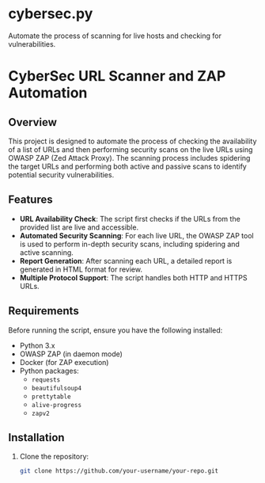 # cybersec.py
Automate the process of scanning for live hosts and checking for vulnerabilities.
# CyberSec URL Scanner and ZAP Automation

## Overview
This project is designed to automate the process of checking the availability of a list of URLs and then performing security scans on the live URLs using OWASP ZAP (Zed Attack Proxy). The scanning process includes spidering the target URLs and performing both active and passive scans to identify potential security vulnerabilities.

## Features
- **URL Availability Check**: The script first checks if the URLs from the provided list are live and accessible.
- **Automated Security Scanning**: For each live URL, the OWASP ZAP tool is used to perform in-depth security scans, including spidering and active scanning.
- **Report Generation**: After scanning each URL, a detailed report is generated in HTML format for review.
- **Multiple Protocol Support**: The script handles both HTTP and HTTPS URLs.

## Requirements
Before running the script, ensure you have the following installed:
- Python 3.x
- OWASP ZAP (in daemon mode)
- Docker (for ZAP execution)
- Python packages:
  - `requests`
  - `beautifulsoup4`
  - `prettytable`
  - `alive-progress`
  - `zapv2`

## Installation

1. Clone the repository:
   ```bash
   git clone https://github.com/your-username/your-repo.git
